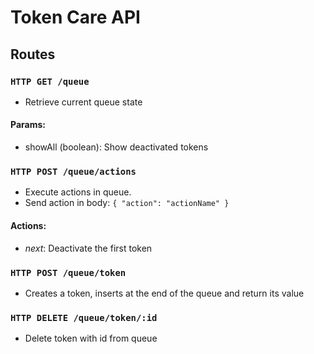 # Token Care API

## Routes

### ```HTTP GET /queue```
- Retrieve current queue state
#### Params: 
- showAll (boolean): Show deactivated tokens

### ```HTTP POST /queue/actions```
- Execute actions in queue. 
- Send action in body: ```{ "action": "actionName" }```
#### Actions:
- *next*: Deactivate the first token

### ```HTTP POST /queue/token```
- Creates a token, inserts at the end of the queue and return its value

### ```HTTP DELETE /queue/token/:id```
- Delete token with id from queue
